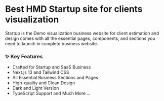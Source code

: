 # Best HMD Startup site for clients visualization

Startup is the Demo visualization business website for client estimation and design comes with all the essential pages, components, and sections you need to launch in complete business website.

### ✨ Key Features
- Crafted for Startup and SaaS Business
- Next.js 13 and Tailwind CSS
- All Essential Business Sections and Pages
- High-quality and Clean Design
- Dark and Light Version
- TypeScript Support
and Much More ...
